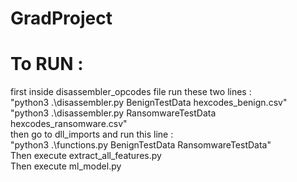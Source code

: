 # GradProject

# To RUN :
 first inside disassembler_opcodes file run these two lines : <br>
 "python3 .\disassembler.py BenignTestData hexcodes_benign.csv" <br>
 "python3 .\disassembler.py RansomwareTestData hexcodes_ransomware.csv" <br>
 then go to dll_imports and run this line : <br>
 "python3 .\functions.py BenignTestData RansomwareTestData" <br>
 Then execute extract_all_features.py <br>
 Then execute ml_model.py <br>
